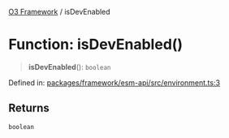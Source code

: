 [O3 Framework](../API.md) / isDevEnabled

# Function: isDevEnabled()

> **isDevEnabled**(): `boolean`

Defined in: [packages/framework/esm-api/src/environment.ts:3](https://github.com/UjjawalPrabhat/openmrs-esm-core/blob/main/packages/framework/esm-api/src/environment.ts#L3)

## Returns

`boolean`

